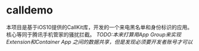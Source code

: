 # calldemo
本项目是基于iOS10提供的CallKit库，开发的一个来电黑名单和身份标识的应用。
核心等同于腾讯手机管家的骚扰拦截。
*TODO:本来打算用App Group来实现Extension和Container App 之间的数据共享，但是发现必须要开发者账号才可以*


